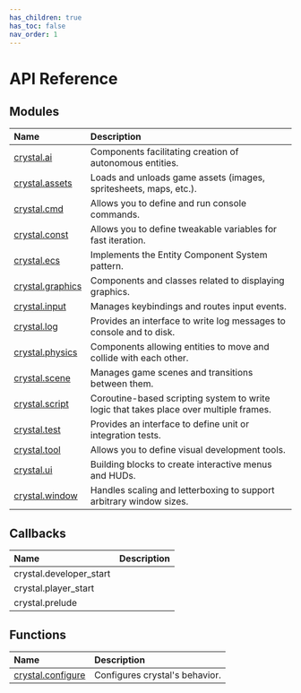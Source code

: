 ```yaml
---
has_children: true
has_toc: false
nav_order: 1
---
```


# API Reference

## Modules

| Name                         | Description                                                                            |
| :--------------------------- | :------------------------------------------------------------------------------------- |
| [crystal.ai](ai)             | Components facilitating creation of autonomous entities.                               |
| [crystal.assets](assets)     | Loads and unloads game assets (images, spritesheets, maps, etc.).                      |
| [crystal.cmd](cmd)           | Allows you to define and run console commands.                                         |
| [crystal.const](const)       | Allows you to define tweakable variables for fast iteration.                           |
| [crystal.ecs](ecs)           | Implements the Entity Component System pattern.                                        |
| [crystal.graphics](graphics) | Components and classes related to displaying graphics.                                 |
| [crystal.input](input)       | Manages keybindings and routes input events.                                           |
| [crystal.log](log)           | Provides an interface to write log messages to console and to disk.                    |
| [crystal.physics](physics)   | Components allowing entities to move and collide with each other.                      |
| [crystal.scene](scene)       | Manages game scenes and transitions between them.                                      |
| [crystal.script](script)     | Coroutine-based scripting system to write logic that takes place over multiple frames. |
| [crystal.test](test)         | Provides an interface to define unit or integration tests.                             |
| [crystal.tool](tool)         | Allows you to define visual development tools.                                         |
| [crystal.ui](ui)             | Building blocks to create interactive menus and HUDs.                                  |
| [crystal.window](window)     | Handles scaling and letterboxing to support arbitrary window sizes.                    |

## Callbacks

| Name                    | Description |
| :---------------------- | :---------- |
| crystal.developer_start |             |
| crystal.player_start    |             |
| crystal.prelude         |             |

## Functions

| Name                           | Description                    |
| :----------------------------- | :----------------------------- |
| [crystal.configure](configure) | Configures crystal's behavior. |
